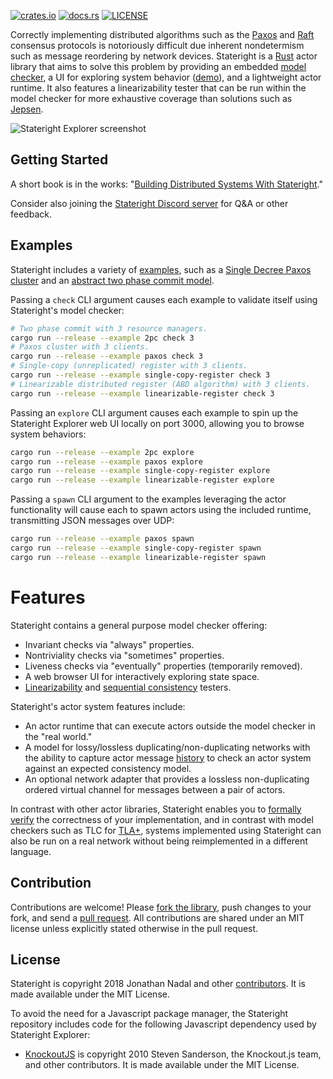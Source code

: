 [![crates.io](https://img.shields.io/crates/v/stateright.svg)](https://crates.io/crates/stateright)
[![docs.rs](https://docs.rs/stateright/badge.svg)](https://docs.rs/stateright)
[![LICENSE](https://img.shields.io/crates/l/stateright.svg)](https://github.com/stateright/stateright/blob/master/LICENSE)

Correctly implementing distributed algorithms such as the
[Paxos](https://en.wikipedia.org/wiki/Paxos_%28computer_science%29) and
[Raft](https://en.wikipedia.org/wiki/Raft_%28computer_science%29) consensus
protocols is notoriously difficult due inherent nondetermism such as message
reordering by network devices. Stateright is a
[Rust](https://www.rust-lang.org/) actor library that aims to solve this
problem by providing an embedded [model
checker](https://en.wikipedia.org/wiki/Model_checking), a UI for exploring
system behavior ([demo](http://demo.stateright.rs:3000/)), and a lightweight
actor runtime. It also features a linearizability tester that can be run within
the model checker for more exhaustive coverage than solutions such as
[Jepsen](https://jepsen.io/).

![Stateright Explorer screenshot](https://raw.githubusercontent.com/stateright/stateright/master/explorer.jpg)

## Getting Started

A short book is in the works: "[Building Distributed Systems With
Stateright](https://www.stateright.rs)."

Consider also joining the [Stateright Discord
server](https://discord.gg/JbxGSVP4A6) for Q&A or other feedback.

## Examples

Stateright includes a variety of
[examples](https://github.com/stateright/stateright/tree/master/examples), such
as a [Single Decree Paxos
cluster](https://github.com/stateright/stateright/blob/master/examples/paxos.rs)
and an [abstract two phase commit
model](https://github.com/stateright/stateright/blob/master/examples/2pc.rs).

Passing a `check` CLI argument causes each example to validate itself using
Stateright's model checker:

```sh
# Two phase commit with 3 resource managers.
cargo run --release --example 2pc check 3
# Paxos cluster with 3 clients.
cargo run --release --example paxos check 3
# Single-copy (unreplicated) register with 3 clients.
cargo run --release --example single-copy-register check 3
# Linearizable distributed register (ABD algorithm) with 3 clients.
cargo run --release --example linearizable-register check 3
```

Passing an `explore` CLI argument causes each example to spin up the Stateright
Explorer web UI locally on port 3000, allowing you to browse system behaviors:

```sh
cargo run --release --example 2pc explore
cargo run --release --example paxos explore
cargo run --release --example single-copy-register explore
cargo run --release --example linearizable-register explore
```

Passing a `spawn` CLI argument to the examples leveraging the actor
functionality will cause each to spawn actors using the included runtime,
transmitting JSON messages over UDP:

```sh
cargo run --release --example paxos spawn
cargo run --release --example single-copy-register spawn
cargo run --release --example linearizable-register spawn
```

# Features

Stateright contains a general purpose model checker offering:

- Invariant checks via "always" properties.
- Nontriviality checks via "sometimes" properties.
- Liveness checks via "eventually" properties (temporarily removed).
- A web browser UI for interactively exploring state space.
- [Linearizability](https://en.wikipedia.org/wiki/Linearizability)
  and [sequential consistency](https://en.wikipedia.org/wiki/Sequential_consistency)
  testers.

Stateright's actor system features include:

- An actor runtime that can execute actors outside the model checker in the
  "real world."
- A model for lossy/lossless duplicating/non-duplicating networks with the
  ability to capture actor message
  [history](https://lamport.azurewebsites.net/tla/auxiliary/auxiliary.html) to
  check an actor system against an expected consistency model.
- An optional network adapter that provides a lossless non-duplicating ordered
  virtual channel for messages between a pair of actors.

In contrast with other actor libraries, Stateright enables you to [formally
verify](https://en.wikipedia.org/wiki/Formal_verification) the correctness of
your implementation, and in contrast with model checkers such as TLC for
[TLA+](https://lamport.azurewebsites.net/tla/tla.html), systems implemented
using Stateright can also be run on a real network without being reimplemented
in a different language.

## Contribution

Contributions are welcome! Please [fork the
library](https://github.com/stateright/stateright/fork), push changes to your
fork, and send a [pull
request](https://help.github.com/articles/creating-a-pull-request-from-a-fork/).
All contributions are shared under an MIT license unless explicitly stated
otherwise in the pull request.

## License

Stateright is copyright 2018 Jonathan Nadal and other
[contributors](https://github.com/stateright/stateright/graphs/contributors).
It is made available under the MIT License.

To avoid the need for a Javascript package manager, the Stateright repository
includes code for the following Javascript dependency used by Stateright
Explorer:

- [KnockoutJS](https://knockoutjs.com/) is copyright 2010 Steven Sanderson, the
  Knockout.js team, and other contributors. It is made available under the MIT
  License.

